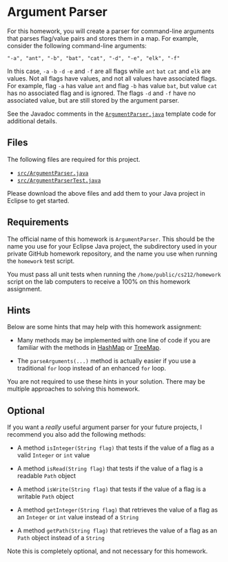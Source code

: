 Argument Parser
=================================================

For this homework, you will create a parser for command-line arguments that parses flag/value pairs and stores them in a map. For example, consider the following command-line arguments:

```
"-a", "ant", "-b", "bat", "cat", "-d", "-e", "elk", "-f"
```

In this case, `-a` `-b` `-d` `-e` and `-f` are all flags while `ant` `bat` `cat` and `elk` are values. Not all flags have values, and not all values have associated flags. For example, flag `-a` has value `ant` and flag `-b` has value `bat`, but value `cat` has no associated flag and is ignored. The flags `-d` and `-f` have no associated value, but are still stored by the argument parser.

See the Javadoc comments in the [`ArgumentParser.java`](src/ArgumentParser.java) template code for additional details.

## Files ##

The following files are required for this project.

- [`src/ArgumentParser.java`](src/ArgumentParser.java)
- [`src/ArgumentParserTest.java`](src/ArgumentParserTest.java)

Please download the above files and add them to your Java project in Eclipse to get started. 

## Requirements ##

The official name of this homework is `ArgumentParser`. This should be the name you use for your Eclipse Java project, the subdirectory used in your private GitHub homework repository, and the name you use when running the `homework` test script. 

You must pass all unit tests when running the `/home/public/cs212/homework` script on the lab computers to receive a 100% on this homework assignment. 

## Hints ##

Below are some hints that may help with this homework assignment:

- Many methods may be implemented with one line of code if you are familiar with the methods in [HashMap](http://docs.oracle.com/javase/8/docs/api/java/util/HashMap.html) or [TreeMap](http://docs.oracle.com/javase/8/docs/api/java/util/TreeMap.html).

- The `parseArguments(...)` method is actually easier if you use a traditional `for` loop instead of an enhanced `for` loop. 

You are not required to use these hints in your solution. There may be multiple approaches to solving this homework.

## Optional ##

If you want a _really_ useful argument parser for your future projects, I recommend you also add the following methods:

- A method `isInteger(String flag)` that tests if the value of a flag as a valid `Integer` or `int` value 

- A method `isRead(String flag)` that tests if the value of a flag is a readable `Path` object

- A method `isWrite(String flag)` that tests if the value of a flag is a writable `Path` object

- A method `getInteger(String flag)` that retrieves the value of a flag as an `Integer` or `int` value instead of a `String`

- A method `getPath(String flag)` that retrieves the value of a flag as an `Path` object instead of a `String`

Note this is completely optional, and not necessary for this homework.